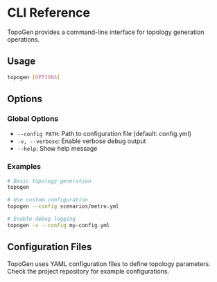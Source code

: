 # CLI Reference

TopoGen provides a command-line interface for topology generation operations.

## Usage

```bash
topogen [OPTIONS]
```

## Options

### Global Options

- `--config PATH`: Path to configuration file (default: config.yml)
- `-v, --verbose`: Enable verbose debug output
- `--help`: Show help message

### Examples

```bash
# Basic topology generation
topogen

# Use custom configuration
topogen --config scenarios/metro.yml

# Enable debug logging
topogen -v --config my-config.yml
```

## Configuration Files

TopoGen uses YAML configuration files to define topology parameters. Check the project repository for example configurations.
